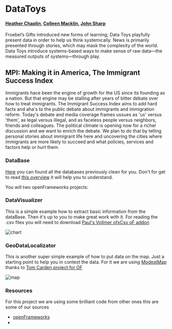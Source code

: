 # DataToys
#### [Heather Chaplin](https://twitter.com/heatherchaplin), [Colleen Macklin](https://twitter.com/colleenmacklin), [John Sharp](https://twitter.com/jofsharp)

Froebel’s Gifts introduced new forms of learning; Data Toys playfully present data in order to help us think systemically. News is primarily presented through stories, which may mask the complexity of the world. Data Toys introduce systems-based ways to make sense of raw data—the measured outputs of systems—through play.


## MPI: Making it in America, The Immigrant Success Index
Immigrants hace been the engine of growth for the US since its founding as a nation. But that engine may be stalling after years of bitter debate over how to treat immigrants.
The Immigrant Success Index aims to add hard facts and aha's to the public debate about immigrants and immigration reform. Today's debate and media coverage frames ussues as 'us' versus 'them', as legal versus illegal, and as faceless people versus neighbors, friends and colleagues. The political climate is opening now for a richer discussion and we want to enrich the debate. We plan to do that by telling personal stories about immigrant life here and uncovering the cities where immigrants are more likely to succeed and what policies, services and factors help or hurt them.

### DataBase
 [Here](https://github.com/patriciogonzalezvivo/DataToys/tree/master/MPI_DataBase) you can found all the databases previously clean for you.
 Don't for get to read [this overview](https://github.com/patriciogonzalezvivo/DataToys/blob/master/MPI_DataBase/data_overview.pdf?raw=true) it will help you to understand.
 
 You will two openFrameworks projects:
 
### DataVisualizer
This is a simple example how to extract basic information from the dataBase. Then it's up to you to make great work with it.
For reading the .csv files you will need to download [Paul's Vollmer ofxCsv oF addon](https://github.com/WrongEntertainment/ofxCsv)

![chart](https://raw.github.com/patriciogonzalezvivo/DataToys/master/images/chart.png)

### GeoDataLocalizator
This is another super simple example of how to put data on the map. Just a starting point to help you in context the data.
For it we are using [ModestMap](http://modestmaps.com/) thanks to [Tom Carden project for OF](https://github.com/RandomEtc/modestmaps-of)

![map](https://raw.github.com/patriciogonzalezvivo/DataToys/master/images/map.png)

### Resources
For this project we are using some brilliant code from other ones this are some of our sources 

* [openFrameworks](http://www.openframeworks.cc/)
* 

